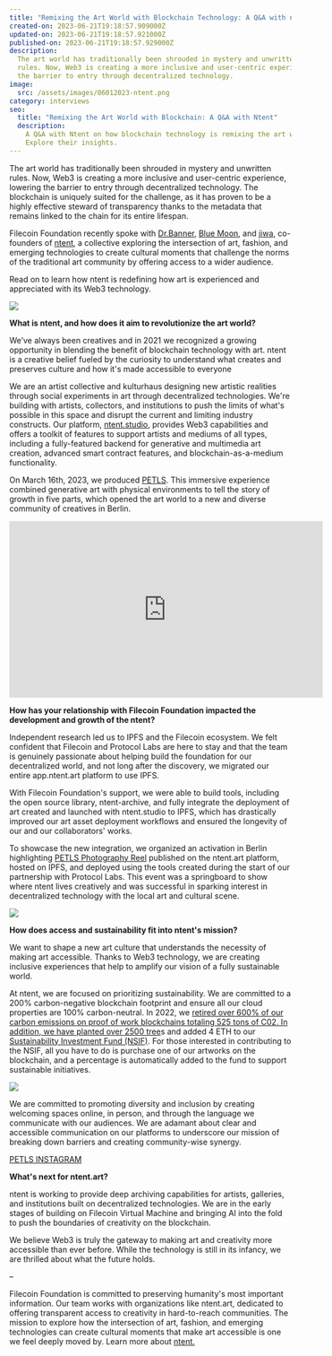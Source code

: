 ```yaml
---
title: "Remixing the Art World with Blockchain Technology: A Q&A with ntent"
created-on: 2023-06-21T19:18:57.909000Z
updated-on: 2023-06-21T19:18:57.921000Z
published-on: 2023-06-21T19:18:57.929000Z
description:
  The art world has traditionally been shrouded in mystery and unwritten
  rules. Now, Web3 is creating a more inclusive and user-centric experience, lowering
  the barrier to entry through decentralized technology.
image:
  src: /assets/images/06012023-ntent.png
category: interviews
seo:
  title: "Remixing the Art World with Blockchain: A Q&A with Ntent"
  description:
    A Q&A with Ntent on how blockchain technology is remixing the art world.
    Explore their insights.
---
```


The art world has traditionally been shrouded in mystery and unwritten rules. Now, Web3 is creating a more inclusive and user-centric experience, lowering the barrier to entry through decentralized technology. The blockchain is uniquely suited for the challenge, as it has proven to be a highly effective steward of transparency thanks to the metadata that remains linked to the chain for its entire lifespan.

Filecoin Foundation recently spoke with [Dr.Banner](https://www.ntent.art/drbanner), [Blue Moon](https://twitter.com/bluem0xn), and [jiwa](https://www.ntent.art/jiwa), co-founders of [ntent](https://www.ntent.art/), a collective exploring the intersection of art, fashion, and emerging technologies to create cultural moments that challenge the norms of the traditional art community by offering access to a wider audience.

Read on to learn how ntent is redefining how art is experienced and appreciated with its Web3 technology.

![](/assets/images/635abee7cc410c701027bf56_ntentlogopostergifhalf.gif)

**What is ntent, and how does it aim to revolutionize the art world?**

We’ve always been creatives and in 2021 we recognized a growing opportunity in blending the benefit of blockchain technology with art. ntent is a creative belief fueled by the curiosity to understand what creates and preserves culture and how it's made accessible to everyone

We are an artist collective and kulturhaus designing new artistic realities through social experiments in art through decentralized technologies. We're building with artists, collectors, and institutions to push the limits of what's possible in this space and disrupt the current and limiting industry constructs. Our platform, [ntent.studio](https://www.ntent.art/tech), provides Web3 capabilities and offers a toolkit of features to support artists and mediums of all types, including a fully-featured backend for generative and multimedia art creation, advanced smart contract features, and blockchain-as-a-medium functionality.

On March 16th, 2023, we produced [PETLS](https://youtu.be/8pwyvMJrN1Q). This immersive experience combined generative art with physical environments to tell the story of growth in five parts, which opened the art world to a new and diverse community of creatives in Berlin.

<iframe
  src="https://www.youtube.com/embed/8pwyvMJrN1Q"
  title="Petls - a Solo Exhibition by Jiwa"
  height="315"
  width="560"
  frameborder="0"
  allow="accelerometer; autoplay; clipboard-write; encrypted-media; gyroscope; picture-in-picture"
  allowfullscreen>
</iframe>

**How has your relationship with Filecoin Foundation impacted the development and growth of the ntent?**

Independent research led us to IPFS and the Filecoin ecosystem. We felt confident that Filecoin and Protocol Labs are here to stay and that the team is genuinely passionate about helping build the foundation for our decentralized world, and not long after the discovery, we migrated our entire app.ntent.art platform to use IPFS.

With Filecoin Foundation's support, we were able to build tools, including the open source library, ntent-archive, and fully integrate the deployment of art created and launched with ntent.studio to IPFS, which has drastically improved our art asset deployment workflows and ensured the longevity of our and our collaborators' works.

To showcase the new integration, we organized an activation in Berlin highlighting [PETLS Photography Reel](https://www.ntent.art/articles/petls) published on the ntent.art platform, hosted on IPFS, and deployed using the tools created during the start of our partnership with Protocol Labs. This event was a springboard to show where ntent lives creatively and was successful in sparking interest in decentralized technology with the local art and cultural scene.

![](/assets/images/641cc0133287d14f6500fcea_petls-banner-photo.png)

**How does access and sustainability fit into ntent's mission?**

We want to shape a new art culture that understands the necessity of making art accessible. Thanks to Web3 technology, we are creating inclusive experiences that help to amplify our vision of a fully sustainable world.

At ntent, we are focused on prioritizing sustainability. We are committed to a 200% carbon-negative blockchain footprint and ensure all our cloud properties are 100% carbon-neutral. In 2022, we [retired over 600% of our carbon emissions on proof of work blockchains totaling 525 tons of C02. In addition, we have planted over 2500 tree](https://offsetra.com/profile/ntent-art)s and added 4 ETH to our [Sustainability Investment Fund (NSIF)](https://www.ntent.art/collective). For those interested in contributing to the NSIF, all you have to do is purchase one of our artworks on the blockchain, and a percentage is automatically added to the fund to support sustainable initiatives.

![](/assets/images/635abf5010f6a41cf9309c78_ntentimpactposter_0-min.png)

We are committed to promoting diversity and inclusion by creating welcoming spaces online, in person, and through the language we communicate with our audiences. We are adamant about clear and accessible communication on our platforms to underscore our mission of breaking down barriers and creating community-wise synergy.

[PETLS INSTAGRAM](https://www.instagram.com/reel/CqBZjQyImfL/?igshid=NTc4MTIwNjQ2YQ==)

**What's next for ntent.art?**

ntent is working to provide deep archiving capabilities for artists, galleries, and institutions built on decentralized technologies. We are in the early stages of building on Filecoin Virtual Machine and bringing AI into the fold to push the boundaries of creativity on the blockchain.

We believe Web3 is truly the gateway to making art and creativity more accessible than ever before. While the technology is still in its infancy, we are thrilled about what the future holds.

–

Filecoin Foundation is committed to preserving humanity's most important information. Our team works with organizations like ntent.art, dedicated to offering transparent access to creativity in hard-to-reach communities. The mission to explore how the intersection of art, fashion, and emerging technologies can create cultural moments that make art accessible is one we feel deeply moved by. Learn more about [ntent.](https://www.ntent.art/)
